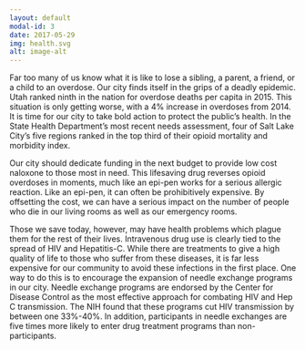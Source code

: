 ```yaml
---
layout: default
modal-id: 3
date: 2017-05-29
img: health.svg
alt: image-alt
---
```


Far too many of us know what it is like to lose a sibling, a parent, a friend, or a child to an
overdose. Our city finds itself in the grips of a deadly epidemic. Utah ranked ninth in the nation for
overdose deaths per capita in 2015. This situation is only getting worse, with a 4% increase in overdoses
from 2014. It is time for our city to take bold action to protect the public’s health. In the State Health
Department’s most recent needs assessment, four of Salt Lake City’s five regions ranked in the top third
of their opioid mortality and morbidity index.

Our city should dedicate funding in the next budget to provide low cost naloxone to those most
in need. This lifesaving drug reverses opioid overdoses in moments, much like an epi-pen works for a
serious allergic reaction. Like an epi-pen, it can often be prohibitively expensive. By offsetting the cost,
we can have a serious impact on the number of people who die in our living rooms as well as our
emergency rooms.

Those we save today, however, may have health problems which plague them for the rest of
their lives. Intravenous drug use is clearly tied to the spread of HIV and Hepatitis-C. While there are
treatments to give a high quality of life to those who suffer from these diseases, it is far less expensive
for our community to avoid these infections in the first place. One way to do this is to encourage the
expansion of needle exchange programs in our city. Needle exchange programs are endorsed by the
Center for Disease Control as the most effective approach for combating HIV and Hep C transmission.
The NIH found that these programs cut HIV transmission by between one 33%-40%. In addition,
participants in needle exchanges are five times more likely to enter drug treatment programs than non-
participants.
